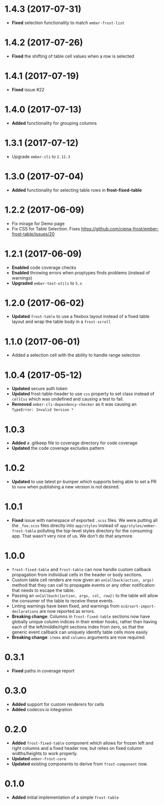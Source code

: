 # 1.4.3 (2017-07-31)
 * **Fixed** selection functionality to match `ember-frost-list`


# 1.4.2 (2017-07-26)
 * **Fixed** the shifting of table cell values when a row is selected


# 1.4.1 (2017-07-19)
 * **Fixed** issue #22


# 1.4.0 (2017-07-13)
 * **Added** functionality for grouping columns


# 1.3.1 (2017-07-12)
* Upgrade `ember-cli` to `2.12.3`

# 1.3.0 (2017-07-04)
 * **Added** functionality for selecting table rows in **frost-fixed-table**


# 1.2.2 (2017-06-09)
 * Fix mirage for Demo page
* Fix CSS for Table Selection. Fixes https://github.com/ciena-frost/ember-frost-table/issues/20



# 1.2.1 (2017-06-09)
* **Enabled** code coverage checks
* **Enabled** throwing errors when proptypes finds problems (instead of warnings)
* **Upgraded** `ember-test-utils` to `5.x`


# 1.2.0 (2017-06-02)
* **Updated** `frost-table` to use a flexbox layout instead of a fixed table layout and wrap the table body in a `frost-scroll`


# 1.1.0 (2017-06-01)
- Added a selection cell with the ability to handle range selection


# 1.0.4 (2017-05-12)
* **Updated** secure auth token
* **Updated** frost-table-header to use `css` property to set class instead of `cellCss` which was undefined and causing a test to fail.
* **Removed** `ember-cli-dependency-checker` as it was causing an `TypeError: Invalid Version *`


# 1.0.3
* **Added** a .gitkeep file to coverage directory for code coverage
* **Updated** the code coverage excludes pattern

# 1.0.2
* **Updated** to use latest pr-bumper which supports being able to set a PR to `none` when publishing a new version is not desired.

# 1.0.1
* **Fixed** issue with namespace of exported `.scss` files. We were putting all the `_foo.scss` files directly into
`app/styles` instead of `app/styles/ember-frost-table` polluting the top-level styles directory for the consuming app.
That wasn't very nice of us. We don't do that anymore.


# 1.0.0
- `frost-fixed-table` and `frost-table` can now handle custom callback propagation from individual cells in the header
or body sections.
- Custom table cell renders are now given an `onCallback(action, args)` method that they can call to propagate events
or any other notification that needs to escape the table.
- Passing an `onCallback({action, args, col, row})` to the table will allow the consumer of the table to receive
these events.
- Linting warnings have been fixed, and warnings from `ocd/sort-import-declarations` are now reported as errors.
- **Breaking change**: Columns in `frost-fixed-table` sections now have globally unique column indices in their ember
hooks, rather than having each of the left/middle/right sections index from zero, so that the generic event callback
can uniquely identify table cells more easily
- **Breaking change**: `items` and `columns` arguments are now required.


# 0.3.1
* **Fixed** paths in coverage report


# 0.3.0
* **Added** support for custom renderers for cells
* **Added** codecov.io integration


# 0.2.0
 * **Added** `frost-fixed-table` component which allows for frozen left and right columns and a fixed header row,
but relies on fixed column widths/heights to work properly.
* **Updated** `ember-frost-core`
* **Updated** existing components to derive from `frost-component` now.


# 0.1.0
 * **Added** initial implementation of a simple `frost-table`

